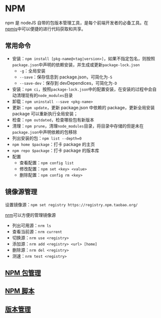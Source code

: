 # NPM

npm 是 nodeJS 自带的包版本管理工具，是每个前端开发者的必备工具。在[npmjs](https://www.npmjs.com/)中可以便捷的进行代码获取和共享。

## 常用命令

- 安装：`npm install [pkg-name@<tag|version>]`，如果不指定包名，则按照`package.json`中声明的依赖安装，并生成或更新`package-lock.json`
  - `-g`：全局安装
  - `--save`：保存信息到 package.json，可简化为`-S`
  - `--save-dev`：保存到 devDependices，可简化为`-D`
- 安装：`npm ci`，按照`package-lock.json`中的配置安装，在安装的过程中会自动清理现有的`node_modules`目录
- 卸载：`npm uninstall --save <pkg-name>`
- 更新：`npm update`，更新 package.json 中依赖的 package，更新全局安装 package 可以重新执行全局安装；
- 检查：`npm outdated`，检查哪些包有新版本
- 清理：`npm prune`，清理`node_modules`目录，将目录中存储的但是未在`package.json`中声明依赖的包移除
- 列出安装的包：`npm list --depth=0`
- `npm home $package`：打卡 package 的主页
- `npm repo $package`：打卡 package 的版本库
- 配置
  - 查看配置：`npm config list`
  - 修改配置：`npm set <key> <value>`
  - 删除配置：`npm config rm <key>`

## 镜像源管理

设置镜像源：`npm set registry https://registry.npm.taobao.org/`

[nrm](https://github.com/Pana/nrm)可以方便的管理镜像源

- 列出可用源：`nrm ls`
- 查看当前源：`nrm current`
- 切换源：`nrm use <registry>`
- 添加源：`nrm add <registry> <url> [home]`
- 删除源：`nrm del <registry>`
- 测速：`nrm test <registry>`

## [NPM 包管理](./pacakge.md)

## [NPM 脚本](./scripts.md)

## [版本管理](./package%20version.md)
